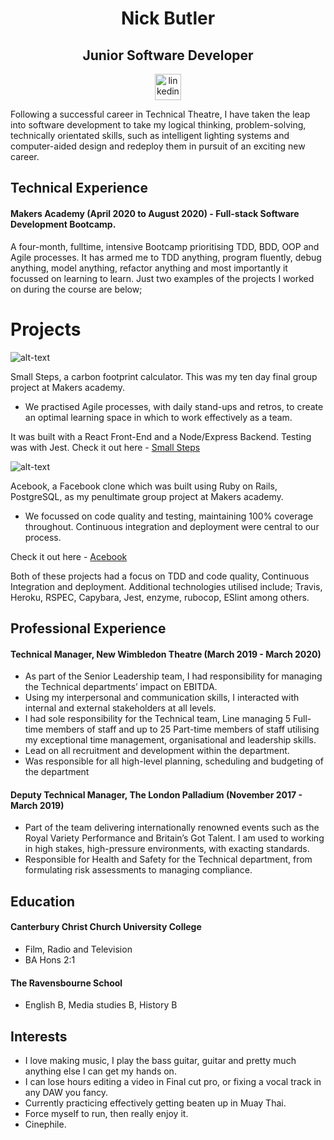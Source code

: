 <h1 align="center"> Nick Butler </h1>

<h2 align="center">Junior Software Developer</h2>

<div align="center">

<a href="https://www.linkedin.com/in/nick-butler-4a7986a3/"><img src="https://www.iconfinder.com/data/icons/free-social-icons/67/linkedin_circle_color-512.png" alt="linkedin" hspace="50" height="42" width="42"></a>

</div>

Following a successful career in Technical Theatre, I have taken the leap into software development to take my logical thinking, problem-solving, technically orientated skills, such as intelligent lighting systems and computer-aided design and redeploy them in pursuit of an exciting new career.

## Technical Experience
#### Makers Academy (April 2020 to August 2020) - Full-stack Software Development Bootcamp.
A four-month, fulltime, intensive Bootcamp prioritising TDD, BDD, OOP and Agile processes. It has armed me to TDD anything, program fluently, debug anything, model anything, refactor anything and most importantly it focussed on learning to learn.
Just two examples of the projects I worked on during the course are below;


# Projects

![alt-text](https://media.giphy.com/media/Jrep9ZLnjDcVsHlGEY/giphy.gif)

Small Steps, a carbon footprint calculator. This was my ten day final group project at Makers academy.
- We practised Agile processes, with daily stand-ups and retros, to create an optimal learning space in which to work effectively as a team.

It was built with a React Front-End and a Node/Express Backend. Testing was with Jest.
Check it out here - [Small Steps](https://small-steps2020.herokuapp.com/)

![alt-text](https://media.giphy.com/media/Phf4AdXoIwKeSPiswl/giphy.gif)

Acebook, a Facebook clone which was built using Ruby on Rails, PostgreSQL, as my penultimate group project at Makers academy.
- We focussed on code quality and testing, maintaining 100% coverage throughout. Continuous integration and deployment were central to our process.

Check it out here - [Acebook](https://acebook-brainaics.herokuapp.com/)

Both of these projects had a focus on TDD and code quality, Continuous Integration and deployment. Additional technologies utilised include; Travis, Heroku, RSPEC, Capybara, Jest, enzyme, rubocop, ESlint among others.


## Professional Experience
#### Technical Manager, New Wimbledon Theatre (March 2019 - March 2020)
- As part of the Senior Leadership team, I had responsibility for managing the Technical departments’ impact on EBITDA.
- Using my interpersonal and communication skills, I interacted with internal and external stakeholders at all levels. 	 	 		
- I had sole responsibility for the Technical team, Line managing 5 Full-time members of staff and up to 25 Part-time members of staff utilising my exceptional time management, organisational and leadership skills. 
- Lead on all recruitment and development within the department.
- Was responsible for all high-level planning, scheduling and budgeting of the department

#### Deputy Technical Manager, The London Palladium (November 2017 - March 2019)
- Part of the team delivering internationally renowned events such as the Royal Variety Performance and Britain’s Got Talent. I am used to working in high stakes, high-pressure environments, with exacting standards.
- Responsible for Health and Safety for the Technical department, from formulating risk assessments to managing compliance.

## Education

#### Canterbury Christ Church University College
- Film, Radio and Television 
- BA Hons 2:1

#### The Ravensbourne School
 - English B, Media studies B, History B


## Interests

* I love making music, I play the bass guitar, guitar and pretty much anything else I can get my hands on.
* I can lose hours editing a video in Final cut pro, or fixing a vocal track in any DAW you fancy. 
* Currently practicing effectively getting beaten up in Muay Thai.
* Force myself to run, then really enjoy it.
* Cinephile.


